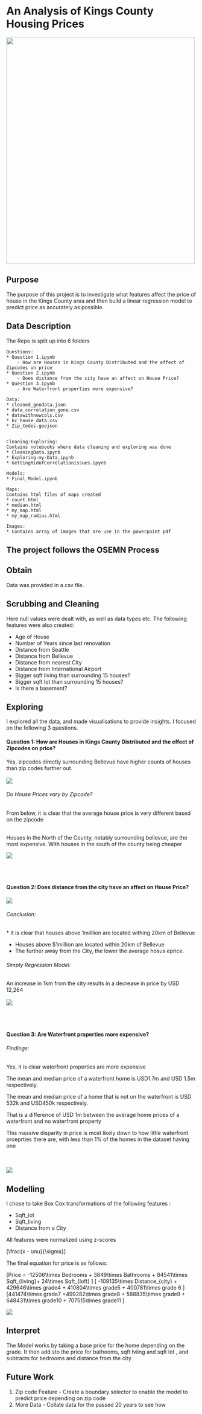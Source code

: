 # An Analysis of Kings County Housing Prices

<img src ='images/Zipcodes.png' width="500" height="600">


<h2>Purpose</h2>
The purpose of this project is to investigate what features affect the price of house in the Kings County area and then build a linear regression model to predict price as accurately as possible. 




<h2>Data Description</h2>
The Repo is split up into 6 folders 

```
Questions:
* Question 1.ipynb
    - How are Houses in Kings County Distributed and the effect of Zipcodes on price
* Question 2.ipynb
    - Does distance from the city have an affect on House Price?
* Question 3.ipynb
    - Are Waterfront properties more expensive?

Data:
* cleaned_geodata.json
* data_correlation_gone.csv
* datawithnewcols.csv
* kc_house_data.csv
* Zip_Codes.geojson


Cleaning:Exploring:
Contains notebooks where data cleaning and exploring was done
* CleaningData.ipynb
* Exploring-my-Data.ipynb
* GettingRidofCorrelationissues.ipynb 

Models:
* Final_Model.ipynb

Maps:
Contains html files of maps created
* count.html
* median.html
* my_map.html
* my_map_radius.html

Images:
* Contains array of images that are use in the powerpoint pdf

```

<h2> The project follows the OSEMN Process <h2>

<h2> Obtain </h2>
Data was provided in a csv file.

<h2> Scrubbing and Cleaning </h2>
Here null values were dealt with, as well as data types etc.
The following features were also created:
<ul>
<li>Age of House</li>
<li> Number of Years since last renovation </li>
<li> Distance from Seattle </li>
<li> Distance from Bellevue </li>
<li> Distance from nearest City </li>
<li> Distance from International Airport</li>
<li> Bigger sqft living than surrounding 15 houses?</li>
<li> Bigger sqft lot than surrounding 15 houses?</li>
<li> Is there a basement?</li>
</ul>

<h2> Exploring</h2>
I explored all the data, and made visualisations to provide insights. I focused on the following 3 questions.

<h4>Question 1: How are Houses in Kings County Distributed and the effect of Zipcodes on price?</h4>
Yes, zipcodes directly surrounding Bellevue have higher counts of houses than zip  codes further out.
<br>
 <br>
<img src ='images/mapwithcounts.png'>

<h6> Do House Prices vary by Zipcode?</h6>
From below, it is clear that the average house price is very different based on the zipcode 
<br>

<br>

Houses in the North of the County, notably surrounding bellevue, are the most expensive.
With houses in the south of the county being cheaper

<img src ='images/mapwithprice.png'>


<br>  <br>
<h4>Question 2: Does distance from the city have an affect on House Price?</h4>
<img src ='images/DistanceVsPrice.png'>

<h6> Conclusion:</h6>
* It is clear that houses above 1milllion are located withing 20km of Bellevue

*  Houses above $1million are located within 20km of Bellevue
* The further away from the City, the lower the average hosus eprice.

<h6> Simply Regression Model:</h6>

An increase in 1km from the city results in a decrease in price by  USD 12,264
<br>   <br>
<img src ='images/distancereg.png'>

<br>   <br>
<h4>Question 3: Are Waterfront properties more expensive?</h4>

<h6>Findings:</h6>
Yes, it is clear waterfront properties are more expensive

The mean and median price of a waterfront home is  USD1.7m and USD 1.5m respectively.

The mean and median price of a home that is not on the waterfront is USD 532k and USD450k respectively. 

That is a difference of USD 1m between the average home prices of a waterfront and no waterfront property

This massive disparity in price is most likely down to how little waterfront proeprties there are, with less than 1% of the homes in the dataset having one


<br>  <br>
<img src ='images/waterfront_outliers.png'> 

<h2> Modelling </h2>
I chose to take Box Cox transformations of the following features :
<ul>
<li>Sqft_lot</li>
<li> Sqft_living </li>
<li> Distance from a City </li>
</ul>
All features were normalized using z-scores



\[\frac{x - \mu}{\sigma}\]




The final equation for price is as follows:

\[Price = -12506\times Bedrooms + 3849\times Bathrooms + 84541\times Sqft_{living}+ 24\times Sqft_{loft} \]
\[ -109135\times Distance_{city} + 429646\times grade4 + 410804\times grade5  + 400781\times grade 6 \]
\[441474\times grade7 +499282\times grade8 + 588835\times grade9 + 648431\times grade10 + 707515\times grade11 \]


<img src ='images/model.png'>

<h2> Interpret </h2>


The Model works by taking a base price for the home depending on the grade. It then add sto the price for bathooms, sqft lviing and sqft lot , and subtracts for bedrooms and distance from the city

<h2>Future Work</h2>
<ol>
<li>Zip code Feature - Create a boundary selector to enable the model to predict price depending on zip code</li>

<li>More Data  - Collate data for the passed 20 years to see how 
</ol>

